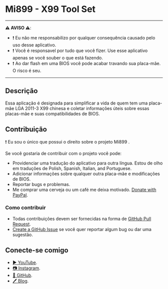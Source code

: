 ﻿# Mi899 - X99 Tool Set

------------

**⚠️ AVISO ⚠️**:

- ❗ Eu não me responsabilizo por qualquer consequência causado pelo uso desse aplicativo.
- ❗ Você é responsavel por tudo que você fizer. Use esse aplicativo apenas se você souber o que está fazendo.
- ❗ Ao dar flash em uma BIOS você pode acabar travando sua placa-mãe. O risco é seu.

------------

## Descrição

Essa aplicação é designada para simplificar a vida de quem tem uma placa-mãe LGA 2011-3 X99 chinesa e coletar informações úteis sobre essas placas-mãe e suas compatibilidades de BIOS.

## Contribuição

❗ Eu sou o único que possui o direito sobre o projeto Mi899 .

Se você gostaria de contribuir com o projeto você pode:

- Providenciar uma tradução do aplicativo para outra língua. Estou de olho em traduções de Polish, Spanish, Italian, and Portuguese.
- Adicionar informações sobre qualquer outra placa-mãe e modificações de BIOS.
- Reportar bugs e problemas.
- Me comprar uma cerveja ou um café me deixa motivado. [Donate with PayPal](https://www.paypal.com/cgi-bin/webscr?cmd=_s-xclick&hosted_button_id=LXN9NNXVF34M8&source=url).

### Como contribuir

- Todas contribuições devem ser fornecidas na forma de [GitHub Pull Request](https://yangsu.github.io/pull-request-tutorial/#:~:text=What%20is%20a%20Pull%20Request,follow%2Dup%20commits%20if%20necessary.).
- [Create a GitHub Issue](https://github.com/miyconst/Mi899) se você quer reportar algum bug ou dar uma sugestão.

## Conecte-se comigo

- [▶️ YouTube](https://www.youtube.com/c/Miyconst).
- [📷 Instagram](https://www.instagram.com/mi8.se/).
- [📜 GitHub](https://github.com/miyconst).
- [🖊️ Blog](https://www.miyconst.com/).